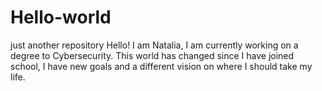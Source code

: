 # Hello-world
just another repository
Hello! I am Natalia, I am currently working on a degree to Cybersecurity. This world has changed since I have joined school, I have new goals and a different vision on where I should take my life.  
